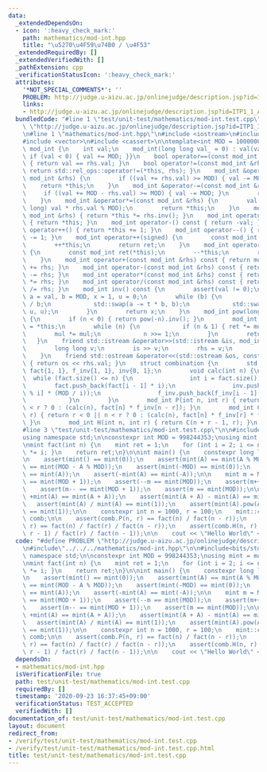 ```yaml
---
data:
  _extendedDependsOn:
  - icon: ':heavy_check_mark:'
    path: mathematics/mod-int.hpp
    title: "\u5270\u4F59\u74B0 / \u4F53"
  _extendedRequiredBy: []
  _extendedVerifiedWith: []
  _pathExtension: cpp
  _verificationStatusIcon: ':heavy_check_mark:'
  attributes:
    '*NOT_SPECIAL_COMMENTS*': ''
    PROBLEM: http://judge.u-aizu.ac.jp/onlinejudge/description.jsp?id=ITP1_1_A&lang=ja
    links:
    - http://judge.u-aizu.ac.jp/onlinejudge/description.jsp?id=ITP1_1_A&lang=ja
  bundledCode: "#line 1 \"test/unit-test/mathematics/mod-int.test.cpp\"\n#define PROBLEM\
    \ \"http://judge.u-aizu.ac.jp/onlinejudge/description.jsp?id=ITP1_1_A&lang=ja\"\
    \n#line 1 \"mathematics/mod-int.hpp\"\n#include <iostream>\n#include <utility>\n\
    #include <vector>\n#include <cassert>\n\ntemplate<int MOD = 1000000007>\nstruct\
    \ mod_int {\n    int val;\n    mod_int(long long val_ = 0) : val(val_ % MOD) {\
    \ if (val < 0) { val += MOD; }}\n    bool operator==(const mod_int &rhs) const\
    \ { return val == rhs.val; }\n    bool operator!=(const mod_int &rhs) const {\
    \ return std::rel_ops::operator!=(*this, rhs); }\n    mod_int &operator+=(const\
    \ mod_int &rhs) {\n        if ((val += rhs.val) >= MOD) { val -= MOD; }\n    \
    \    return *this;\n    }\n    mod_int &operator-=(const mod_int &rhs) {\n   \
    \     if ((val += MOD - rhs.val) >= MOD) { val -= MOD; }\n        return *this;\n\
    \    }\n    mod_int &operator*=(const mod_int &rhs) {\n        val = (int) ((long\
    \ long) val * rhs.val % MOD);\n        return *this;\n    }\n    mod_int &operator/=(const\
    \ mod_int &rhs) { return *this *= rhs.inv(); }\n    mod_int operator+() const\
    \ { return *this; }\n    mod_int operator-() const { return -val; }\n    mod_int\
    \ operator++() { return *this += 1; }\n    mod_int operator--() { return *this\
    \ -= 1; }\n    mod_int operator++(signed) {\n        const mod_int ret(*this);\n\
    \        ++*this;\n        return ret;\n    }\n    mod_int operator--(signed)\
    \ {\n        const mod_int ret(*this);\n        --*this;\n        return ret;\n\
    \    }\n    mod_int operator+(const mod_int &rhs) const { return mod_int(*this)\
    \ += rhs; }\n    mod_int operator-(const mod_int &rhs) const { return mod_int(*this)\
    \ -= rhs; }\n    mod_int operator*(const mod_int &rhs) const { return mod_int(*this)\
    \ *= rhs; }\n    mod_int operator/(const mod_int &rhs) const { return mod_int(*this)\
    \ /= rhs; }\n    mod_int inv() const {\n        assert(val != 0);\n        int\
    \ a = val, b = MOD, x = 1, u = 0;\n        while (b) {\n            int t = a\
    \ / b;\n            std::swap(a -= t * b, b);\n            std::swap(x -= t *\
    \ u, u);\n        }\n        return x;\n    }\n    mod_int pow(long long n) const\
    \ {\n        if (n < 0) { return pow(-n).inv(); }\n        mod_int ret = 1, mul\
    \ = *this;\n        while (n) {\n            if (n & 1) { ret *= mul; }\n    \
    \        mul *= mul;\n            n >>= 1;\n        }\n        return ret;\n \
    \   }\n    friend std::istream &operator>>(std::istream &is, mod_int &rhs) {\n\
    \        long long v;\n        is >> v;\n        rhs = v;\n        return is;\n\
    \    }\n    friend std::ostream &operator<<(std::ostream &os, const mod_int &rhs)\
    \ { return os << rhs.val; }\n    struct combination {\n        std::vector<mod_int>\
    \ fact{1, 1}, f_inv{1, 1}, inv{0, 1};\n        void calc(int n) {\n          \
    \  while (fact.size() <= n) {\n                int i = fact.size();\n        \
    \        fact.push_back(fact[i - 1] * i);\n                inv.push_back(-inv[MOD\
    \ % i] * (MOD / i));\n                f_inv.push_back(f_inv[i - 1] * inv[i]);\n\
    \            }\n        }\n        mod_int P(int n, int r) { return r < 0 || n\
    \ < r ? 0 : (calc(n), fact[n] * f_inv[n - r]); }\n        mod_int C(int n, int\
    \ r) { return r < 0 || n < r ? 0 : (calc(n), fact[n] * f_inv[r] * f_inv[n - r]);\
    \ }\n        mod_int H(int n, int r) { return C(n + r - 1, r); }\n    };\n};\n\
    #line 3 \"test/unit-test/mathematics/mod-int.test.cpp\"\n\n#include<bits/stdc++.h>\n\
    using namespace std;\n\nconstexpr int MOD = 998244353;\nusing mint = mod_int<MOD>;\n\
    \nmint fact(int n) {\n    mint ret = 1;\n    for (int i = 2; i <= n; i++) { ret\
    \ *= i; }\n    return ret;\n}\n\nint main() {\n    constexpr long long A = 1145141919810LL;\n\
    \n    assert(mint() == mint(0));\n    assert(mint(A) == mint(A % MOD));\n    assert(mint(-A)\
    \ == mint(MOD - A % MOD));\n    assert(mint(-MOD) == mint(0));\n    assert(+mint(A)\
    \ == mint(A));\n    assert(-mint(A) == mint(-A));\n\n    mint m = MOD;\n    assert(++m\
    \ == mint(MOD + 1));\n    assert(--m == mint(MOD));\n    assert(m++ == mint(MOD));\n\
    \    assert(m-- == mint(MOD + 1));\n    assert(m == mint(MOD));\n\n    assert(mint(A)\
    \ +mint(A) == mint(A + A));\n    assert(mint(A + A) - mint(A) == mint(A));\n \
    \   assert(mint(A) / mint(A) == mint(1));\n    assert(mint(A).pow(A) * mint(A).pow(-A)\
    \ == mint(1));\n\n    constexpr int n = 1000, r = 100;\n    mint::combination\
    \ comb;\n\n    assert(comb.P(n, r) == fact(n) / fact(n - r));\n    assert(comb.C(n,\
    \ r) == fact(n) / fact(r) / fact(n - r));\n    assert(comb.H(n, r) == fact(n +\
    \ r - 1) / fact(r) / fact(n - 1));\n\n    cout << \"Hello World\" << endl;\n}\n"
  code: "#define PROBLEM \"http://judge.u-aizu.ac.jp/onlinejudge/description.jsp?id=ITP1_1_A&lang=ja\"\
    \n#include\"../../../mathematics/mod-int.hpp\"\n\n#include<bits/stdc++.h>\nusing\
    \ namespace std;\n\nconstexpr int MOD = 998244353;\nusing mint = mod_int<MOD>;\n\
    \nmint fact(int n) {\n    mint ret = 1;\n    for (int i = 2; i <= n; i++) { ret\
    \ *= i; }\n    return ret;\n}\n\nint main() {\n    constexpr long long A = 1145141919810LL;\n\
    \n    assert(mint() == mint(0));\n    assert(mint(A) == mint(A % MOD));\n    assert(mint(-A)\
    \ == mint(MOD - A % MOD));\n    assert(mint(-MOD) == mint(0));\n    assert(+mint(A)\
    \ == mint(A));\n    assert(-mint(A) == mint(-A));\n\n    mint m = MOD;\n    assert(++m\
    \ == mint(MOD + 1));\n    assert(--m == mint(MOD));\n    assert(m++ == mint(MOD));\n\
    \    assert(m-- == mint(MOD + 1));\n    assert(m == mint(MOD));\n\n    assert(mint(A)\
    \ +mint(A) == mint(A + A));\n    assert(mint(A + A) - mint(A) == mint(A));\n \
    \   assert(mint(A) / mint(A) == mint(1));\n    assert(mint(A).pow(A) * mint(A).pow(-A)\
    \ == mint(1));\n\n    constexpr int n = 1000, r = 100;\n    mint::combination\
    \ comb;\n\n    assert(comb.P(n, r) == fact(n) / fact(n - r));\n    assert(comb.C(n,\
    \ r) == fact(n) / fact(r) / fact(n - r));\n    assert(comb.H(n, r) == fact(n +\
    \ r - 1) / fact(r) / fact(n - 1));\n\n    cout << \"Hello World\" << endl;\n}"
  dependsOn:
  - mathematics/mod-int.hpp
  isVerificationFile: true
  path: test/unit-test/mathematics/mod-int.test.cpp
  requiredBy: []
  timestamp: '2020-09-23 16:37:45+09:00'
  verificationStatus: TEST_ACCEPTED
  verifiedWith: []
documentation_of: test/unit-test/mathematics/mod-int.test.cpp
layout: document
redirect_from:
- /verify/test/unit-test/mathematics/mod-int.test.cpp
- /verify/test/unit-test/mathematics/mod-int.test.cpp.html
title: test/unit-test/mathematics/mod-int.test.cpp
---
```

